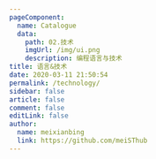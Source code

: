 ```yaml
---
pageComponent:
  name: Catalogue
  data:
    path: 02.技术
    imgUrl: /img/ui.png
    description: 编程语言与技术
title: 语言&技术
date: 2020-03-11 21:50:54
permalink: /technology/
sidebar: false
article: false
comment: false
editLink: false
author:
  name: meixianbing
  link: https://github.com/meiSThub
---
```

